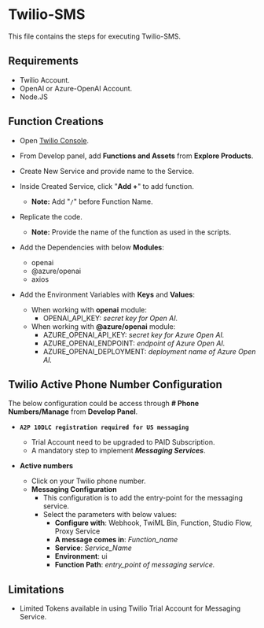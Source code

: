 # Twilio-SMS
This file contains the steps for executing Twilio-SMS.

## Requirements
- Twilio Account.
- OpenAI or Azure-OpenAI Account.
- Node.JS

## Function Creations
- Open [Twilio Console](https://console.twilio.com/us1/develop/sms/overview?frameUrl=%2Fconsole%2Fsms%2Fdashboard%3Fx-target-region%3Dus1).
- From Develop panel, add **Functions and Assets** from **Explore Products**.
- Create New Service and provide name to the Service.
- Inside Created Service, click "**Add +**" to add function.
    - **Note:** Add "`/`" before Function Name.
- Replicate the code.
    - **Note:** Provide the name of the function as used in the scripts.
- Add the Dependencies with below **Modules**:
    - openai
    - @azure/openai
    - axios

- Add the Environment Variables with **Keys** and **Values**:
    - When working with **openai** module:
        - OPENAI_API_KEY: *secret key for Open AI.*
    - When working with **@azure/openai** module:
        - AZURE_OPENAI_API_KEY: *secret key for Azure Open AI.*
        - AZURE_OPENAI_ENDPOINT: *endpoint of Azure Open AI.*
        - AZURE_OPENAI_DEPLOYMENT: *deployment name of Azure Open AI.*

## Twilio Active Phone Number Configuration
The below configuration could be access through **# Phone Numbers/Manage** from **Develop Panel**.

- **`A2P 10DLC registration required for US messaging`**
    - Trial Account need to be upgraded to PAID Subscription.
    - A mandatory step to implement ***Messaging Services***.

- **Active numbers**
    - Click on your Twilio phone number.
    - **Messaging Configuration**
        - This configuration is to add the entry-point for the messaging service. 
        - Select the parameters with below values:
            - **Configure with**: Webhook, TwiML Bin, Function, Studio Flow, Proxy Service
            - **A message comes in**: *Function_name*
            - **Service**: *Service_Name*
            - **Environment**: ui
            - **Function Path**: *entry_point of messaging service.*

## Limitations
- Limited Tokens available in using Twilio Trial Account for Messaging Service.